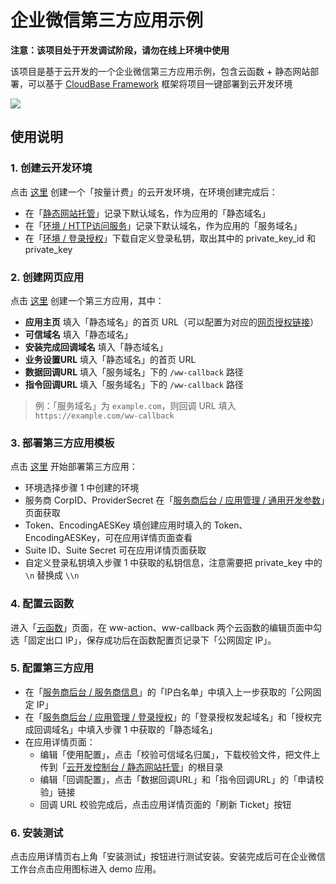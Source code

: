 # 企业微信第三方应用示例

__注意：该项目处于开发调试阶段，请勿在线上环境中使用__

该项目是基于云开发的一个企业微信第三方应用示例，包含云函数 + 静态网站部署，可以基于 [CloudBase Framework](https://github.com/Tencent/cloudbase-framework) 框架将项目一键部署到云开发环境

[![](https://main.qcloudimg.com/raw/67f5a389f1ac6f3b4d04c7256438e44f.svg)](https://console.cloud.tencent.com/tcb/env/index?action=CreateAndDeployCloudBaseProject&appUrl=https%3A%2F%2Fgithub.com%2FTencentWecom%2Fwecom-cloudbase-template-vue&branch=master)

## 使用说明

### 1. 创建云开发环境

点击 [这里](https://console.cloud.tencent.com/tcb/env/index?action=CreateEnv) 创建一个「按量计费」的云开发环境，在环境创建完成后：

- 在「[静态网站托管](https://console.cloud.tencent.com/tcb/hosting)」记录下默认域名，作为应用的「静态域名」
- 在「[环境 / HTTP访问服务](https://console.cloud.tencent.com/tcb/env/access)」记录下默认域名，作为应用的「服务域名」
- 在「[环境 / 登录授权](https://console.cloud.tencent.com/tcb/env/login)」下载自定义登录私钥，取出其中的 private_key_id 和 private_key

### 2. 创建网页应用

点击 [这里](https://open.work.weixin.qq.com/wwopen/developer#/sass/apps/create) 创建一个第三方应用，其中：

- __应用主页__ 填入「静态域名」的首页 URL（可以配置为对应的[网页授权链接](https://open.work.weixin.qq.com/api/doc/90001/90143/91120)）
- __可信域名__ 填入「静态域名」
- __安装完成回调域名__ 填入「静态域名」
- __业务设置URL__ 填入「静态域名」的首页 URL
- __数据回调URL__ 填入「服务域名」下的 `/ww-callback` 路径
- __指令回调URL__ 填入「服务域名」下的 `/ww-callback` 路径

> 例：「服务域名」为 `example.com`，则回调 URL 填入 `https://example.com/ww-callback`

### 3. 部署第三方应用模板

点击 [这里](https://console.cloud.tencent.com/tcb/env/index?action=CreateAndDeployCloudBaseProject&appUrl=https%3A%2F%2Fgithub.com%2FTencentWecom%2Fwecom-cloudbase-template-vue&branch=master) 开始部署第三方应用：

- 环境选择步骤 1 中创建的环境
- 服务商 CorpID、ProviderSecret 在「[服务商后台 / 应用管理 / 通用开发参数](https://open.work.weixin.qq.com/wwopen/developer#/sass/power/inter)」页面获取
- Token、EncodingAESKey 填创建应用时填入的 Token、EncodingAESKey，可在应用详情页面查看
- Suite ID、Suite Secret 可在应用详情页面获取
- 自定义登录私钥填入步骤 1 中获取的私钥信息，注意需要把 private_key 中的 `\n` 替换成 `\\n`

### 4. 配置云函数

进入「[云函数](https://console.cloud.tencent.com/tcb/scf/index)」页面，在 ww-action、ww-callback 两个云函数的编辑页面中勾选「固定出口 IP」，保存成功后在函数配置页记录下「公网固定 IP」。

### 5. 配置第三方应用

- 在「[服务商后台 / 服务商信息](https://open.work.weixin.qq.com/wwopen/developer#/profile/basic)」的「IP白名单」中填入上一步获取的「公网固定 IP」
- 在「[服务商后台 / 应用管理 / 登录授权](https://open.work.weixin.qq.com/wwopen/developer#/sass/power/login)」的「登录授权发起域名」和「授权完成回调域名」中填入步骤 1 中获取的「静态域名」
- 在应用详情页面：
	- 编辑「使用配置」，点击「校验可信域名归属」，下载校验文件，把文件上传到「[云开发控制台 / 静态网站托管](https://console.cloud.tencent.com/tcb/hosting)」的根目录
	- 编辑「回调配置」，点击「数据回调URL」和「指令回调URL」的「申请校验」链接
	- 回调 URL 校验完成后，点击应用详情页面的「刷新 Ticket」按钮

### 6. 安装测试

点击应用详情页右上角「安装测试」按钮进行测试安装。安装完成后可在企业微信工作台点击应用图标进入 demo 应用。
